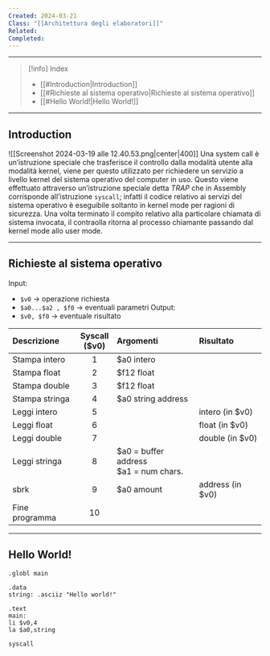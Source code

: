 ```yaml
---
Created: 2024-03-21
Class: "[[Architettura degli elaboratori]]"
Related: 
Completed:
---
```

---
>[!info] Index
>- [[#Introduction|Introduction]]
>- [[#Richieste al sistema operativo|Richieste al sistema operativo]]
>- [[#Hello World!|Hello World!]]

---
## Introduction
![[Screenshot 2024-03-19 alle 12.40.53.png|center|400]]
Una system call è un’istruzione speciale che trasferisce il controllo dalla modalità utente alla modalità kernel, viene per questo utilizzato per richiedere un servizio a livello kernel del sistema operativo del computer in uso.
Questo viene effettuato attraverso un’istruzione speciale detta *TRAP* che in Assembly corrisponde all’istruzione `syscall`; infatti il codice relativo ai servizi del sistema operativo è eseguibile soltanto in kernel mode per ragioni di sicurezza.
Una volta terminato il compito relativo alla particolare chiamata di sistema invocata, il contraolla ritorna al processo chiamante passando dal kernel mode allo user mode.

---
## Richieste al sistema operativo
Input:
- `$v0` → operazione richiesta
- `$a0...$a2 , $f0` → eventuali parametri
Output:
- `$v0, $f0` → eventuale risultato

| Descrizione    | Syscall<br>($v0) | Argomenti                                  | Risultato        |
| :------------- | :--------------: | :----------------------------------------- | :--------------- |
| Stampa intero  |        1         | $a0 intero                                 |                  |
| Stampa float   |        2         | $f12 float                                 |                  |
| Stampa double  |        3         | $f12 float                                 |                  |
| Stampa stringa |        4         | $a0 string address                         |                  |
| Leggi intero   |        5         |                                            | intero (in $v0)  |
| Leggi float    |        6         |                                            | float (in $v0)   |
| Leggi double   |        7         |                                            | double (in $v0)  |
| Leggi stringa  |        8         | \$a0 = buffer address<br>\$a1 = num chars. |                  |
| sbrk           |        9         | $a0 amount                                 | address (in $v0) |
| Fine programma |        10        |                                            |                  |

---
## Hello World!

```arm-asm
.globl main

.data
string: .asciiz "Hello world!"

.text
main:
li $v0,4
la $a0,string

syscall
```

